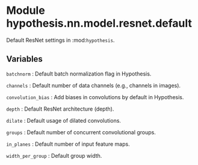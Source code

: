 Module hypothesis.nn.model.resnet.default
=========================================
Default ResNet settings in :mod:`hypothesis`.

Variables
---------

    
`batchnorm`
:   Default batch normalization flag in Hypothesis.

    
`channels`
:   Default number of data channels (e.g., channels in images).

    
`convolution_bias`
:   Add biases in convolutions by default in Hypothesis.

    
`depth`
:   Default ResNet architecture (depth).

    
`dilate`
:   Default usage of dilated convolutions.

    
`groups`
:   Default number of concurrent convolutional groups.

    
`in_planes`
:   Default number of input feature maps.

    
`width_per_group`
:   Default group width.